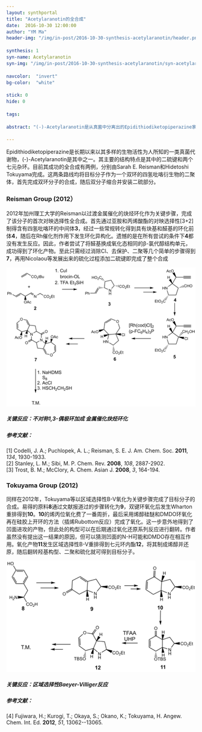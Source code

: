 ```yaml
---
layout: synthportal
title: "Acetylaranotin的全合成"
date:  2016-10-30 12:00:00
author: "YM Ma"
header-img: "/img/in-post/2016-10-30-synthesis-acetylaranotin/header.png"

synthesis: 1
syn-name: Acetylaranotin
syn-img: "/img/in-post/2016-10-30-synthesis-acetylaranotin/syn-acetylaranotin.png"

navcolor:  "invert"
bg-color:  "white"

stick: 0
hide: 0	

tags:

abstract: "(-)-Acetylaranotin是从真菌中分离出的Epidithiodiketopiperazine家族天然产物的一员。Reisman和Tokuyama分别报道了其对映体的合成。"		

---
```


Epidithiodiketopiperazine是长期以来以其多样的生物活性为人所知的一类真菌代谢物，(-)-Acetylaranotin是其中之一。其主要的结构特点是其中的二硫键和两个七元杂环。目前其成功的全合成有两例，分别由Sarah E. Reisman和Hidetoshi Tokuyama完成。这两条路线均将目标分子作为一个双环的四氢吡咯衍生物的二聚体，首先完成双环分子的合成，随后双分子缩合并安装二硫部分。

### Reisman Group (2012）

2012年加州理工大学的Reisman以过渡金属催化的炔烃环化作为关键步骤，完成了该分子的首次对映选择性全合成。首先通过亚胺和丙烯酸酯的对映选择性[3+2]制得含有四氢吡咯环的中间体<strong>3</strong>，经过一些常规转化得到具有炔基和醛基的环化前体<strong>4</strong>，随后在Rh催化剂作用下发生环化异构化。遗憾的是在所有尝试的条件下<strong>4</strong>都没有发生反应。因此，作者尝试了将醛基换成氧化态相同的β-氯代醇结构单元，成功得到了环化产物。至此只需经过消除Cl、去保护、二聚等几个简单的步骤得到<strong>7</strong>，再用Nicolaou等发展出来的硫化过程添加二硫键即完成了整个合成

![Reisman](/img/in-post/2016-10-30-synthesis-Acetylaranotin/1.png)

##### 关键反应：不对称1,3-偶极环加成 金属催化炔烃环化

##### 参考文献：

[1]	Codelli, J. A.; Puchlopek, A. L.; Reisman, S. E. J. Am. Chem. Soc. <strong>2011</strong>, <i>134</i>, 1930-1933.<br />
[2]	Stanley, L. M.; Sibi, M. P. Chem. Rev. <strong>2008</strong>, <i>108</i>, 2887-2902.<br />
[3]	Trost, B. M.; McClory, A. Chem. Asian J. <strong>2008</strong>, <i>3</i>, 164-194.<br />


### Tokuyama Group (2012)		

同样在2012年，Tokuyama等以区域选择性B-V氧化为关键步骤完成了目标分子的合成。易得的原料<strong>8</strong>通过文献报道过的步骤转化为<strong>9</strong>，双键环氧化后发生Wharton重排得到<strong>10</strong>。<strong>10</strong>的烯丙位氧化费了一番周折，最后采用烯醇硅醚和DMDO环氧化再在硅胶上开环的方法（插烯Rubottom反应）完成了氧化。这一步意外地得到了凹面进攻的产物，但此处的构型可以在后期通过氧化还原系列反应进行翻转。作者虽然没有提出这一结果的原因，但可以猜测凹面的N-H可能和DMDO存在相互作用。氧化产物<strong>11</strong>发生区域选择性B-V重排得到七元环内酯<strong>12</strong>，将其制成烯醇并还原，随后翻转羟基构型、二聚和硫化就可得到目标分子。

![Tokuyama](/img/in-post/2016-10-30-synthesis-Acetylaranotin/2.png)	

##### 关键反应：区域选择性Baeyer-Villiger反应

##### 参考文献：			

[4] Fujiwara, H.; Kurogi, T.; Okaya, S.; Okano, K.; Tokuyama, H. Angew. Chem. Int. Ed. <strong>2012</strong>, <i>51</i>, 13062--13065.	








